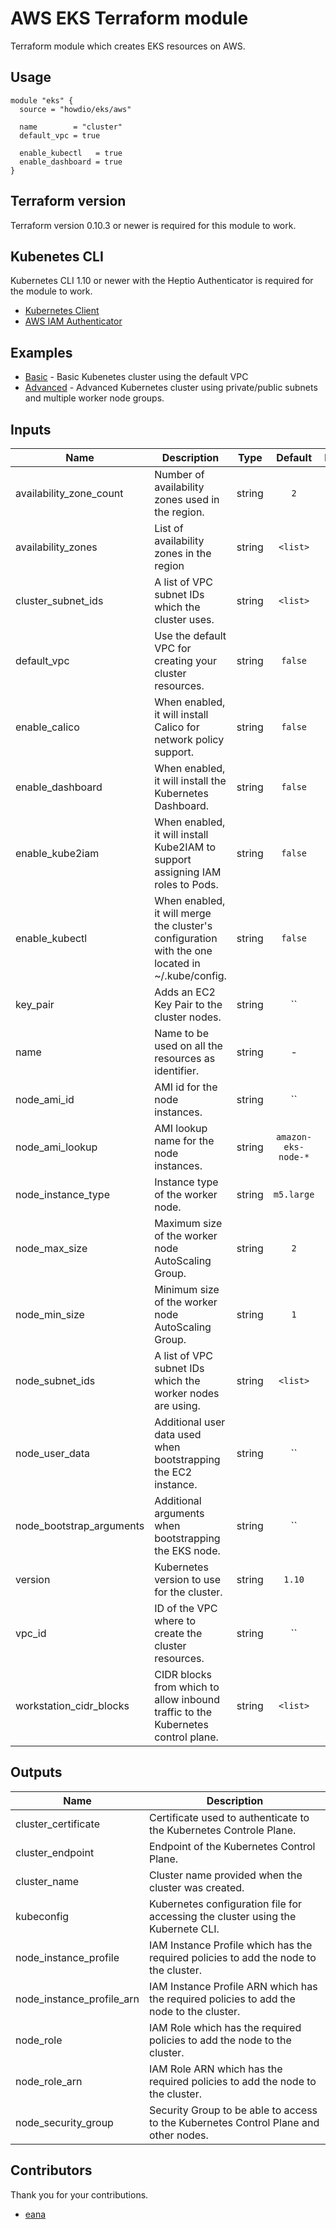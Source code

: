# AWS EKS Terraform module
Terraform module which creates EKS resources on AWS.

## Usage
```hcl
module "eks" {
  source = "howdio/eks/aws"

  name        = "cluster"
  default_vpc = true

  enable_kubectl   = true
  enable_dashboard = true
}
```
## Terraform version
Terraform version 0.10.3 or newer is required for this module to work.

## Kubenetes CLI
Kubernetes CLI 1.10 or newer with the Heptio Authenticator is required for the module to work.

* [Kubernetes Client](https://kubernetes.io/docs/imported/release/notes/#client-binaries)
* [AWS IAM Authenticator](https://github.com/kubernetes-sigs/aws-iam-authenticator)

## Examples
* [Basic](https://github.com/howdio/terraform-aws-eks/tree/master/examples/basic) - Basic Kubenetes cluster using the default VPC
* [Advanced](https://github.com/howdio/terraform-aws-eks/tree/master/examples/advanced) - Advanced Kubernetes cluster using private/public subnets and multiple worker node groups.

## Inputs

| Name | Description | Type | Default | Required |
|------|-------------|:----:|:-----:|:-----:|
| availability_zone_count | Number of availability zones used in the region. | string | `2` | no |
| availability_zones | List of availability zones in the region | string | `<list>` | no |
| cluster_subnet_ids | A list of VPC subnet IDs which the cluster uses. | string | `<list>` | no |
| default_vpc | Use the default VPC for creating your cluster resources. | string | `false` | no |
| enable_calico | When enabled, it will install Calico for network policy support. | string | `false` | no |
| enable_dashboard | When enabled, it will install the Kubernetes Dashboard. | string | `false` | no |
| enable_kube2iam | When enabled, it will install Kube2IAM to support assigning IAM roles to Pods. | string | `false` | no |
| enable_kubectl | When enabled, it will merge the cluster's configuration with the one located in ~/.kube/config. | string | `false` | no |
| key_pair | Adds an EC2 Key Pair to the cluster nodes. | string | `` | no |
| name | Name to be used on all the resources as identifier. | string | - | yes |
| node_ami_id | AMI id for the node instances. | string | `` | no |
| node_ami_lookup | AMI lookup name for the node instances. | string | `amazon-eks-node-*` | no |
| node_instance_type | Instance type of the worker node. | string | `m5.large` | no |
| node_max_size | Maximum size of the worker node AutoScaling Group. | string | `2` | no |
| node_min_size | Minimum size of the worker node AutoScaling Group. | string | `1` | no |
| node_subnet_ids | A list of VPC subnet IDs which the worker nodes are using. | string | `<list>` | no |
| node_user_data | Additional user data used when bootstrapping the EC2 instance. | string | `` | no |
| node_bootstrap_arguments | Additional arguments when bootstrapping the EKS node. | string | `` | no |
| version | Kubernetes version to use for the cluster. | string | `1.10` | no |
| vpc_id | ID of the VPC where to create the cluster resources. | string | `` | no |
| workstation_cidr_blocks | CIDR blocks from which to allow inbound traffic to the Kubernetes control plane. | string | `<list>` | no |

## Outputs

| Name | Description |
|------|-------------|
| cluster_certificate | Certificate used to authenticate to the Kubernetes Controle Plane. |
| cluster_endpoint | Endpoint of the Kubernetes Control Plane. |
| cluster_name | Cluster name provided when the cluster was created. |
| kubeconfig | Kubernetes configuration file for accessing the cluster using the Kubernete CLI. |
| node_instance_profile | IAM Instance Profile which has the required policies to add the node to the cluster. |
| node_instance_profile_arn | IAM Instance Profile ARN which has the required policies to add the node to the cluster. |
| node_role | IAM Role which has the required policies to add the node to the cluster. |
| node_role_arn | IAM Role ARN which has the required policies to add the node to the cluster. |
| node_security_group | Security Group to be able to access to the Kubernetes Control Plane and other nodes. |

## Contributors
Thank you for your contributions.

* [eana](https://github.com/eana)
